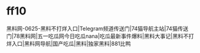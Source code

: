 # ff10
黑料网-0625-黑料不打烊入口|Telegram频道传送门|74猫导航主站|74猫传送门|78黑料网|五一吃瓜网今日吃瓜nana|吃瓜最新事件爆料|黑料大事记|黑料不打烊入口|黑料网导航|国产吃瓜|黑料|独家黑料|881比鸭
